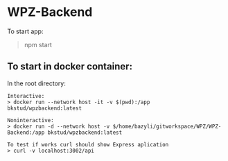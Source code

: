 # WPZ-Backend
To start app:
> npm start

## To start in docker container:
In the root directory:
```
Interactive:
> docker run --network host -it -v $(pwd):/app bkstud/wpzbackend:latest
```
```
Noninteractive:
> docker run -d --network host -v $/home/bazyli/gitworkspace/WPZ/WPZ-Backend:/app bkstud/wpzbackend:latest
```

```
To test if works curl should show Express aplication
> curl -v localhost:3002/api
```